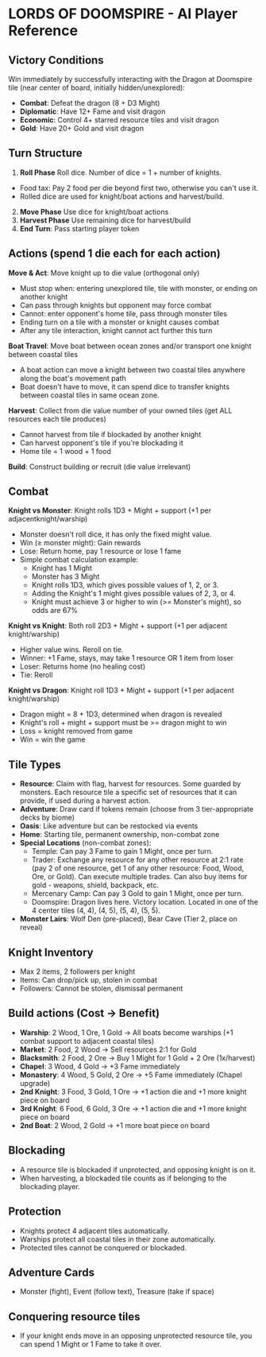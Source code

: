 # LORDS OF DOOMSPIRE - AI Player Reference

## Victory Conditions

Win immediately by successfully interacting with the Dragon at Doomspire tile (near center of board, initially hidden/unexplored):

- **Combat**: Defeat the dragon (8 + D3 Might)
- **Diplomatic**: Have 12+ Fame and visit dragon
- **Economic**: Control 4+ starred resource tiles and visit dragon
- **Gold**: Have 20+ Gold and visit dragon

## Turn Structure

1. **Roll Phase** Roll dice. Number of dice = 1 + number of knights.

- Food tax: Pay 2 food per die beyond first two, otherwise you can't use it.
- Rolled dice are used for knight/boat actions and harvest/build.

2. **Move Phase** Use dice for knight/boat actions
3. **Harvest Phase** Use remaining dice for harvest/build
4. **End Turn**: Pass starting player token

## Actions (spend 1 die each for each action)

**Move & Act**: Move knight up to die value (orthogonal only)

- Must stop when: entering unexplored tile, tile with monster, or ending on another knight
- Can pass through knights but opponent may force combat
- Cannot: enter opponent's home tile, pass through monster tiles
- Ending turn on a tile with a monster or knight causes combat
- After any tile interaction, knight cannot act further this turn

**Boat Travel**: Move boat between ocean zones and/or transport one knight between coastal tiles

- A boat action can move a knight between two coastal tiles anywhere along the boat's movement path
- Boat doesn't have to move, it can spend dice to transfer knights between coastal tiles in same ocean zone.

**Harvest**: Collect from die value number of your owned tiles (get ALL resources each tile produces)

- Cannot harvest from tile if blockaded by another knight
- Can harvest opponent's tile if you're blockading it
- Home tile = 1 wood + 1 food

**Build**: Construct building or recruit (die value irrelevant)

## Combat

**Knight vs Monster**: Knight rolls 1D3 + Might + support (+1 per adjacentknight/warship)

- Monster doesn't roll dice, it has only the fixed might value.
- Win (≥ monster might): Gain rewards
- Lose: Return home, pay 1 resource or lose 1 fame
- Simple combat calculation example:
  - Knight has 1 Might
  - Monster has 3 Might
  - Knight rolls 1D3, which gives possible values of 1, 2, or 3.
  - Adding the Knight's 1 might gives possible values of 2, 3, or 4.
  - Knight must achieve 3 or higher to win (>= Monster's might), so odds are 67%

**Knight vs Knight**: Both roll 2D3 + Might + support (+1 per adjacent knight/warship)

- Higher value wins. Reroll on tie.
- Winner: +1 Fame, stays, may take 1 resource OR 1 item from loser
- Loser: Returns home (no healing cost)
- Tie: Reroll

**Knight vs Dragon**: Knight roll 1D3 + Might + support (+1 per adjacent knight/warship)

- Dragon might = 8 + 1D3, determined when dragon is revealed
- Knight's roll + might + support must be >= dragon might to win
- Loss = knight removed from game
- Win = win the game

## Tile Types

- **Resource**: Claim with flag, harvest for resources. Some guarded by monsters. Each resource tile a specific set of resources that it can provide, if used during a harvest action.
- **Adventure**: Draw card if tokens remain (choose from 3 tier-appropriate decks by biome)
- **Oasis**: Like adventure but can be restocked via events
- **Home**: Starting tile, permanent ownership, non-combat zone
- **Special Locations** (non-combat zones):
  - Temple: Can pay 3 Fame to gain 1 Might, once per turn.
  - Trader: Exchange any resource for any other resource at 2:1 rate (pay 2 of one resource, get 1 of any other resource: Food, Wood, Ore, or Gold). Can execute multiple trades. Can also buy items for gold - weapons, shield, backpack, etc.
  - Mercenary Camp: Can pay 3 Gold to gain 1 Might, once per turn.
  - Doomspire: Dragon lives here. Victory location. Located in one of the 4 center tiles (4, 4), (4, 5), (5, 4), (5, 5).
- **Monster Lairs**: Wolf Den (pre-placed), Bear Cave (Tier 2, place on reveal)

## Knight Inventory

- Max 2 items, 2 followers per knight
- Items: Can drop/pick up, stolen in combat
- Followers: Cannot be stolen, dismissal permanent

## Build actions (Cost → Benefit)

- **Warship**: 2 Wood, 1 Ore, 1 Gold → All boats become warships (+1 combat support to adjacent coastal tiles)
- **Market**: 2 Food, 2 Wood → Sell resources 2:1 for Gold
- **Blacksmith**: 2 Food, 2 Ore → Buy 1 Might for 1 Gold + 2 Ore (1x/harvest)
- **Chapel**: 3 Wood, 4 Gold → +3 Fame immediately
- **Monastery**: 4 Wood, 5 Gold, 2 Ore → +5 Fame immediately (Chapel upgrade)
- **2nd Knight**: 3 Food, 3 Gold, 1 Ore → +1 action die and +1 more knight piece on board
- **3rd Knight**: 6 Food, 6 Gold, 3 Ore → +1 action die and +1 more knight piece on board
- **2nd Boat**: 2 Wood, 2 Gold → +1 more boat piece on board

## Blockading

- A resource tile is blockaded if unprotected, and opposing knight is on it.
- When harvesting, a blockaded tile counts as if belonging to the blockading player.

## Protection

- Knights protect 4 adjacent tiles automatically.
- Warships protect all coastal tiles in their zone automatically.
- Protected tiles cannot be conquered or blockaded.

## Adventure Cards

- Monster (fight), Event (follow text), Treasure (take if space)

## Conquering resource tiles

- If your knight ends move in an opposing unprotected resource tile, you can spend 1 Might or 1 Fame to take it over.
